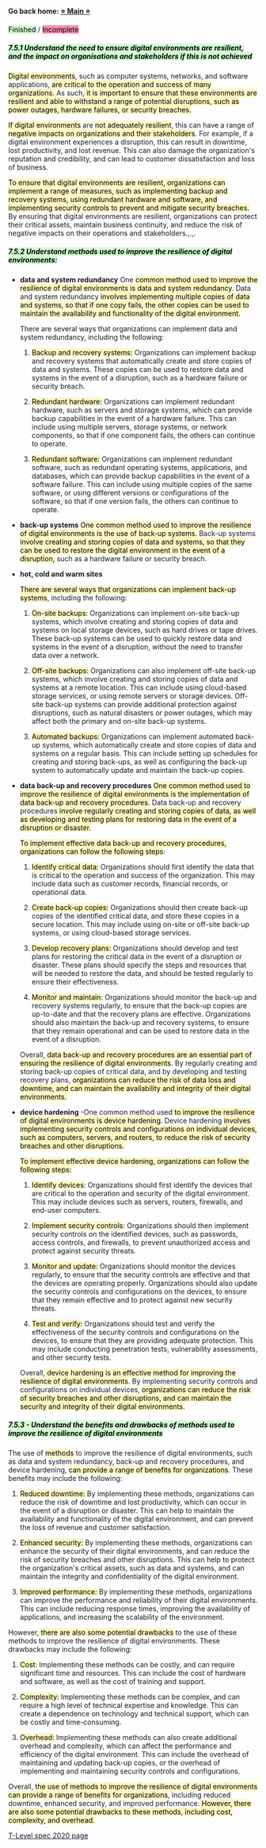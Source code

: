 **Go back home: <a href="https://rockartist33.github.io/T-Level-Revision-dpdd/">⭐ Main ⭐</a>**

<mark style="background: #BBFABBA6;">Finished</mark> / <mark style="background: #FF5582A6;">Incomplete</mark>

##### <mark style="background: #BBFABBA6;">7.5.1 Understand the need to ensure digital environments are resilient, and the impact on organisations and stakeholders if this is not achieved</mark>
<mark style="background: #FFF3A3A6;">Digital environments</mark>, such as computer systems, networks, and software applications, <mark style="background: #FFF3A3A6;">are critical to the operation and success of many organizations. </mark>As such,<mark style="background: #FFF3A3A6;"> it is important to ensure that these environments are resilient and able to withstand a range of potential disruptions, such as power outages, hardware failures, or security breaches.</mark>

<mark style="background: #FFF3A3A6;">If digital environments</mark> are <mark style="background: #FFF3A3A6;">not adequately resilient</mark>, this can have a range of <mark style="background: #FFF3A3A6;">negative impacts on organizations and their stakeholders</mark>. For example, if a digital environment experiences a disruption, this can result in downtime, lost productivity, and lost revenue. This can also damage the organization's reputation and credibility, and can lead to customer dissatisfaction and loss of business.

<mark style="background: #FFF3A3A6;">To ensure that digital environments are resilient, organizations can implement a range of measures, such as implementing backup and recovery systems, using redundant hardware and software, and implementing security controls to prevent and mitigate security breaches.</mark> By ensuring that digital environments are resilient, organizations can protect their critical assets, maintain business continuity, and reduce the risk of negative impacts on their operations and stakeholders.,.,.
	
##### <mark style="background: #BBFABBA6;">7.5.2 Understand methods used to improve the resilience of digital environments:</mark>
- **data and system redundancy**
	One <mark style="background: #FFF3A3A6;">common method used to improve the resilience of digital environments is data and system redundancy</mark>. Data and system redundancy <mark style="background: #FFF3A3A6;">involves implementing multiple copies of data and systems, so that if one copy fails, the other copies can be used to maintain the availability and functionality of the digital environment.</mark>
	
	There are several ways that organizations can implement data and system redundancy, including the following:
	
	1.  <mark style="background: #FFF3A3A6;">Backup and recovery systems:</mark> Organizations can implement backup and recovery systems that automatically create and store copies of data and systems. These copies can be used to restore data and systems in the event of a disruption, such as a hardware failure or security breach.
	    
	2.  <mark style="background: #FFF3A3A6;">Redundant hardware:</mark> Organizations can implement redundant hardware, such as servers and storage systems, which can provide backup capabilities in the event of a hardware failure. This can include using multiple servers, storage systems, or network components, so that if one component fails, the others can continue to operate.
	    
	3.  <mark style="background: #FFF3A3A6;">Redundant software:</mark> Organizations can implement redundant software, such as redundant operating systems, applications, and databases, which can provide backup capabilities in the event of a software failure. This can include using multiple copies of the same software, or using different versions or configurations of the software, so that if one version fails, the others can continue to operate.
- **back-up systems**
	<mark style="background: #FFF3A3A6;">One common method used to improve the resilience of digital environments is the use of back-up systems.</mark> Back-up systems <mark style="background: #FFF3A3A6;">involve creating and storing copies of data and systems, so that they can be used to restore the digital environment in the event of a disruption,</mark> such as a hardware failure or security breach.
- **hot, cold and warm sites**

	<mark style="background: #FFF3A3A6;">There are several ways that organizations can implement back-up systems</mark>, including the following:
	
	1.  <mark style="background: #FFF3A3A6;">On-site backups</mark>: Organizations can implement on-site back-up systems, which involve creating and storing copies of data and systems on local storage devices, such as hard drives or tape drives. These back-up systems can be used to quickly restore data and systems in the event of a disruption, without the need to transfer data over a network.
	    
	2. <mark style="background: #FFF3A3A6;"> Off-site backups:</mark> Organizations can also implement off-site back-up systems, which involve creating and storing copies of data and systems at a remote location. This can include using cloud-based storage services, or using remote servers or storage devices. Off-site back-up systems can provide additional protection against disruptions, such as natural disasters or power outages, which may affect both the primary and on-site back-up systems.
	    
	3.  <mark style="background: #FFF3A3A6;">Automated backups:</mark> Organizations can implement automated back-up systems, which automatically create and store copies of data and systems on a regular basis. This can include setting up schedules for creating and storing back-ups, as well as configuring the back-up system to automatically update and maintain the back-up copies.
- **data back-up and recovery procedures**
	<mark style="background: #FFF3A3A6;">One common method used to improve the resilience of digital environments is the implementation of data back-up and recovery procedures.</mark> Data back-up and recovery procedures<mark style="background: #FFF3A3A6;"> involve regularly creating and storing copies of data, as well as developing and testing plans for restoring data in the event of a disruption or disaster.</mark>
	
	<mark style="background: #FFF3A3A6;">To implement effective data back-up and recovery procedures, organizations can follow the following steps</mark>:
	
	1. <mark style="background: #FFF3A3A6;"> Identify critical data:</mark> Organizations should first identify the data that is critical to the operation and success of the organization. This may include data such as customer records, financial records, or operational data.
	    
	2.  <mark style="background: #FFF3A3A6;">Create back-up copies:</mark> Organizations should then create back-up copies of the identified critical data, and store these copies in a secure location. This may include using on-site or off-site back-up systems, or using cloud-based storage services.
	    
	3.  <mark style="background: #FFF3A3A6;">Develop recovery plans:</mark> Organizations should develop and test plans for restoring the critical data in the event of a disruption or disaster. These plans should specify the steps and resources that will be needed to restore the data, and should be tested regularly to ensure their effectiveness.
	    
	4.  <mark style="background: #FFF3A3A6;">Monitor and maintain</mark>: Organizations should monitor the back-up and recovery systems regularly, to ensure that the back-up copies are up-to-date and that the recovery plans are effective. Organizations should also maintain the back-up and recovery systems, to ensure that they remain operational and can be used to restore data in the event of a disruption.
	    
	
	Overall, <mark style="background: #FFF3A3A6;">data back-up and recovery procedures are an essential part of ensuring the resilience of digital environments</mark>. By regularly creating and storing back-up copies of critical data, and by developing and testing recovery plans, <mark style="background: #FFF3A3A6;">organizations can reduce the risk of data loss and downtime, and can maintain the availability and integrity of their digital environments.</mark>
- **device hardening** 
	-One common method used<mark style="background: #FFF3A3A6;"> to improve the resilience of digital environments is device hardening</mark>. Device hardening <mark style="background: #FFF3A3A6;">involves implementing security controls and configurations on individual devices, such as computers, servers, and routers, to reduce the risk of security breaches and other disruptions.</mark>
	
	<mark style="background: #FFF3A3A6;">To implement effective device hardening, organizations can follow the following steps:</mark>
	
	1. <mark style="background: #FFF3A3A6;"> Identify devices</mark>: Organizations should first identify the devices that are critical to the operation and security of the digital environment. This may include devices such as servers, routers, firewalls, and end-user computers.
	    
	2. <mark style="background: #FFF3A3A6;"> Implement security controls</mark>: Organizations should then implement security controls on the identified devices, such as passwords, access controls, and firewalls, to prevent unauthorized access and protect against security threats.
	    
	3. <mark style="background: #FFF3A3A6;"> Monitor and update:</mark> Organizations should monitor the devices regularly, to ensure that the security controls are effective and that the devices are operating properly. Organizations should also update the security controls and configurations on the devices, to ensure that they remain effective and to protect against new security threats.
	    
	4.  <mark style="background: #FFF3A3A6;">Test and verify:</mark> Organizations should test and verify the effectiveness of the security controls and configurations on the devices, to ensure that they are providing adequate protection. This may include conducting penetration tests, vulnerability assessments, and other security tests.
	    
	
	Overall,<mark style="background: #FFF3A3A6;"> device hardening is an effective method for improving the resilience of digital environments</mark>. By implementing security controls and configurations on individual devices, <mark style="background: #FFF3A3A6;">organizations can reduce the risk of security breaches and other disruptions, and can maintain the security and integrity of their digital environments.</mark>

#####  <mark style="background: #BBFABBA6;">7.5.3 - Understand the benefits and drawbacks of methods used to improve the resilience of digital environments</mark>
The use of <mark style="background: #FFF3A3A6;">methods</mark> to improve the resilience of digital environments, such as data and system redundancy, back-up and recovery procedures, and device hardening, <mark style="background: #FFF3A3A6;">can provide a range of benefits for organizations</mark>. These benefits may include the following:

1.  <mark style="background: #FFF3A3A6;">Reduced downtime:</mark> By implementing these methods, organizations can reduce the risk of downtime and lost productivity, which can occur in the event of a disruption or disaster. This can help to maintain the availability and functionality of the digital environment, and can prevent the loss of revenue and customer satisfaction.
    
2.  <mark style="background: #FFF3A3A6;">Enhanced security:</mark> By implementing these methods, organizations can enhance the security of their digital environments, and can reduce the risk of security breaches and other disruptions. This can help to protect the organization's critical assets, such as data and systems, and can maintain the integrity and confidentiality of the digital environment.
    
3. <mark style="background: #FFF3A3A6;"> Improved performance: </mark>By implementing these methods, organizations can improve the performance and reliability of their digital environments. This can include reducing response times, improving the availability of applications, and increasing the scalability of the environment.
    

However,<mark style="background: #FFF3A3A6;"> there are also some potential drawbacks</mark> to the use of these methods to improve the resilience of digital environments. These drawbacks may include the following:

1.  <mark style="background: #FFF3A3A6;">Cost</mark>: Implementing these methods can be costly, and can require significant time and resources. This can include the cost of hardware and software, as well as the cost of training and support.
    
2.  <mark style="background: #FFF3A3A6;">Complexity:</mark> Implementing these methods can be complex, and can require a high level of technical expertise and knowledge. This can create a dependence on technology and technical support, which can be costly and time-consuming.
    
3.  <mark style="background: #FFF3A3A6;">Overhead:</mark> Implementing these methods can also create additional overhead and complexity, which can affect the performance and efficiency of the digital environment. This can include the overhead of maintaining and updating back-up copies, or the overhead of implementing and maintaining security controls and configurations.
    

Overall, <mark style="background: #FFF3A3A6;">the use of methods to improve the resilience of digital environments can provide a range of benefits for organizations</mark>, including reduced downtime, enhanced security, and improved performance.<mark style="background: #FFF3A3A6;"> However, there are also some potential drawbacks to these methods, including cost, complexity, and overhead.</mark>










<a href="././T-Level-Revision-dpdd/content/Misc/pdf/t-level-spec-2020.pdf#page=42">T-Level spec 2020 page</a>





